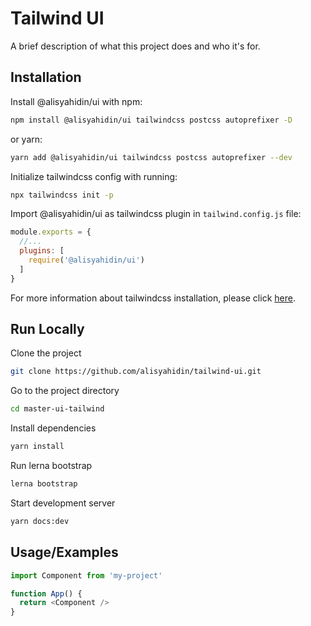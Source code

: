 # Tailwind UI

A brief description of what this project does and who it's for.



## Installation

Install @alisyahidin/ui with npm:

```bash
npm install @alisyahidin/ui tailwindcss postcss autoprefixer -D
```
or yarn:

```bash
yarn add @alisyahidin/ui tailwindcss postcss autoprefixer --dev
```

Initialize tailwindcss config with running:

```bash
npx tailwindcss init -p
```

Import @alisyahidin/ui as tailwindcss plugin in `tailwind.config.js` file:
```javascript
module.exports = {
  //...
  plugins: [
    require('@alisyahidin/ui')
  ]
}
```

For more information about tailwindcss installation, please click [here](https://tailwindcss.com/docs/installation).
## Run Locally

Clone the project

```bash
git clone https://github.com/alisyahidin/tailwind-ui.git
```

Go to the project directory

```bash
cd master-ui-tailwind
```

Install dependencies

```bash
yarn install
```

Run lerna bootstrap

```bash
lerna bootstrap
```

Start development server

```bash
yarn docs:dev
```
## Usage/Examples

```javascript
import Component from 'my-project'

function App() {
  return <Component />
}
```

